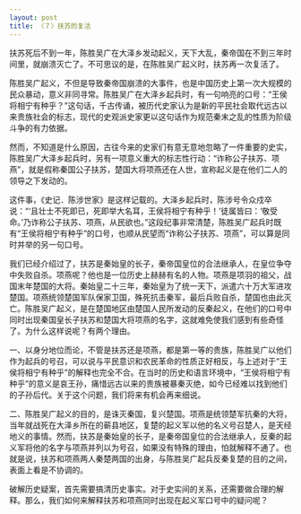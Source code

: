 ```yaml
---
layout: post
title: 〈７〉扶苏的复活
---
```

扶苏死后不到一年，陈胜吴广在大泽乡发动起义，天下大乱，秦帝国在不到三年时间里，就崩溃灭亡了。不可思议的是，在陈胜吴广起义时，扶苏再一次复活了。

陈胜吴广起义，不但是导致秦帝国崩溃的大事件，也是中国历史上第一次大规模的民众暴动，意义非同寻常。陈胜吴广在大泽乡起兵时，有一句响亮的口号：“王侯将相宁有种乎？”这句话，千古传诵，被历代史家认为是新的平民社会取代远古以来贵族社会的标志，现代的史观派史家更以这句话作为规范秦末之乱的性质为阶级斗争的有力依据。

然而，不知道是什么原因，古往今来的史家们有意无意地忽略了一件重要的史实，陈胜吴广大泽乡起兵时，另有一项意义重大的标志性行动：“诈称公子扶苏、项燕”，就是假称秦国公子扶苏，楚国大将项燕还在人世，宣称起义是在他们二人的领导之下发动的。

这件事，《史记．陈涉世家》是这样记载的。大泽乡起兵时，陈涉号令众戍卒说：“‘且壮士不死即已，死即举大名耳，王侯将相宁有种乎！’徒属皆曰：‘敬受命。’乃诈称公子扶苏、项燕，从民欲也。”这段纪事非常清楚，陈胜吴广起兵时既有“王侯将相宁有种乎”的口号，也顺从民望而“诈称公子扶苏、项燕”，可以算是同时并举的另一句口号。

我们已经介绍过了，扶苏是秦始皇的长子，秦帝国皇位的合法继承人，在皇位争夺中失败自杀。项燕呢？他也是一位历史上赫赫有名的人物。项燕是项羽的祖父，战国末年楚国的大将。秦始皇二十三年，秦始皇为了统一天下，派遣六十万大军进攻楚国。项燕统领楚国军队保家卫国，殊死抗击秦军，最后兵败自杀，楚国也由此灭亡。陈胜吴广起义，是在楚国地区由楚国人民所发动的反秦起义，在他们的口号中同时出现秦国皇长子扶苏和楚国大将项燕的名字，这就难免使我们感到有些奇怪了。为什么这样说呢？有两个理由。

一、以身分地位而论，不管是扶苏还是项燕，都是第一等的贵族，陈胜吴广以他们作为起兵的号召，可以说与平民意识和农民革命的性质正好相反，与上述对于“王侯将相宁有种乎”的解释也完全不合。在当时的历史和语言环境中，“王侯将相宁有种乎”的意义是哀王孙，痛惜远古以来的贵族被暴秦灭绝，如今已经难以找到他们的子孙后代。关于这个问题，我们将来有机会再来细说。

二、陈胜吴广起义的目的，是诛灭秦国，复兴楚国。项燕是统领楚军抗秦的大将，当年就战死在大泽乡所在的蕲县地区，复楚的起义军以他的名义号召楚人，是天经地义的事情。然而，扶苏是秦始皇的长子，是秦帝国皇位的合法继承人，反秦的起义军将他的名字与项燕并列以为号召，如果没有特殊的理由，怕就解释不通了。也就是说，扶苏和项燕两人秦楚两国的出身，与陈胜吴广起兵反秦复楚的目的之间，表面上看是不协调的。

破解历史疑案，首先需要搞清历史事实。对于史实间的关系，还需要做合理的解释。那么，我们如何来解释扶苏和项燕同时出现在起义军口号中的疑问呢？


